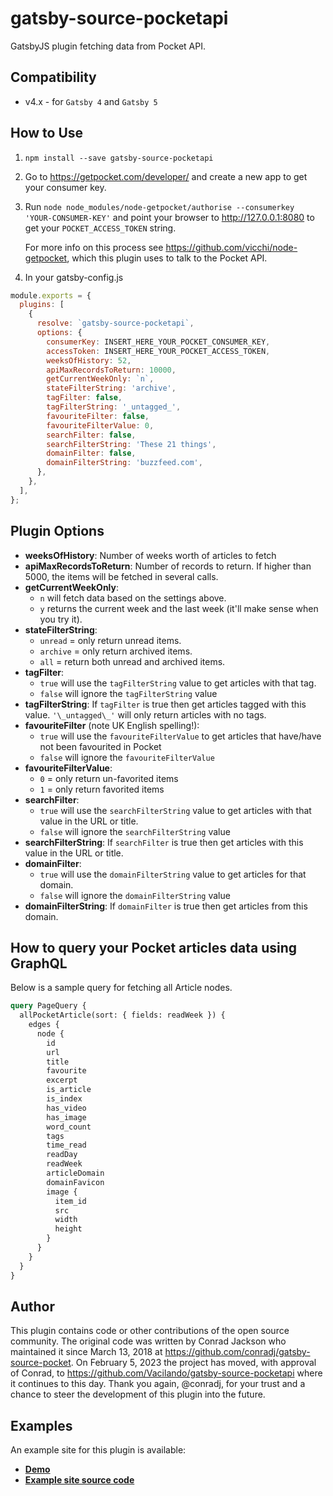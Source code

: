 # gatsby-source-pocketapi

GatsbyJS plugin fetching data from Pocket API.

## Compatibility

- v4.x - for `Gatsby 4` and `Gatsby 5`

## How to Use

1.  `npm install --save gatsby-source-pocketapi`

2.  Go to https://getpocket.com/developer/ and create a new app to get your consumer key.

3.  Run `node node_modules/node-getpocket/authorise --consumerkey 'YOUR-CONSUMER-KEY'` and point your browser to http://127.0.0.1:8080 to get your `POCKET_ACCESS_TOKEN` string.

    For more info on this process see https://github.com/vicchi/node-getpocket, which this plugin uses to talk to the Pocket API.

4.  In your gatsby-config.js

```javascript
module.exports = {
  plugins: [
    {
      resolve: `gatsby-source-pocketapi`,
      options: {
        consumerKey: INSERT_HERE_YOUR_POCKET_CONSUMER_KEY,
        accessToken: INSERT_HERE_YOUR_POCKET_ACCESS_TOKEN,
        weeksOfHistory: 52,
        apiMaxRecordsToReturn: 10000,
        getCurrentWeekOnly: `n`,
        stateFilterString: 'archive',
        tagFilter: false,
        tagFilterString: '_untagged_',
        favouriteFilter: false,
        favouriteFilterValue: 0,
        searchFilter: false,
        searchFilterString: 'These 21 things',
        domainFilter: false,
        domainFilterString: 'buzzfeed.com',
      },
    },
  ],
};
```

## Plugin Options

- **weeksOfHistory**: Number of weeks worth of articles to fetch
- **apiMaxRecordsToReturn**: Number of records to return. If higher than 5000, the items will be fetched in several calls.
- **getCurrentWeekOnly**:
  - `n` will fetch data based on the settings above.
  - `y` returns the current week and the last week (it'll make sense when you try it).
- **stateFilterString**:
  - `unread` = only return unread items.
  - `archive` = only return archived items.
  - `all` = return both unread and archived items.
- **tagFilter**:
  - `true` will use the `tagFilterString` value to get articles with that tag.
  - `false` will ignore the `tagFilterString` value
- **tagFilterString**: If `tagFilter` is true then get articles tagged with this value. `'\_untagged\_'` will only return articles with no tags.
- **favouriteFilter** (note UK English spelling!):
  - `true` will use the `favouriteFilterValue` to get articles that have/have not been favourited in Pocket
  - `false` will ignore the `favouriteFilterValue`
- **favouriteFilterValue**:
  - `0` = only return un-favorited items
  - `1` = only return favorited items
- **searchFilter**:
  - `true` will use the `searchFilterString` value to get articles with that value in the URL or title.
  - `false` will ignore the `searchFilterString` value
- **searchFilterString**: If `searchFilter` is true then get articles with this value in the URL or title.
- **domainFilter**:
  - `true` will use the `domainFilterString` value to get articles for that domain.
  - `false` will ignore the `domainFilterString` value
- **domainFilterString**: If `domainFilter` is true then get articles from this domain.

## How to query your Pocket articles data using GraphQL

Below is a sample query for fetching all Article nodes.

```graphql
query PageQuery {
  allPocketArticle(sort: { fields: readWeek }) {
    edges {
      node {
        id
        url
        title
        favourite
        excerpt
        is_article
        is_index
        has_video
        has_image
        word_count
        tags
        time_read
        readDay
        readWeek
        articleDomain
        domainFavicon
        image {
          item_id
          src
          width
          height
        }
      }
    }
  }
}
```

## Author

This plugin contains code or other contributions of the open source community. The original code was written by Conrad Jackson who maintained it since March 13, 2018 at https://github.com/conradj/gatsby-source-pocket. On February 5, 2023 the project has moved, with approval of Conrad, to https://github.com/Vacilando/gatsby-source-pocketapi where it continues to this day. Thank you again, @conradj, for your trust and a chance to steer the development of this plugin into the future.

## Examples

An example site for this plugin is available:

- **[Demo](https://conradj.co.uk/weeklyreads/)**
- **[Example site source code](https://github.com/conradj/pocket-public-archive)**
